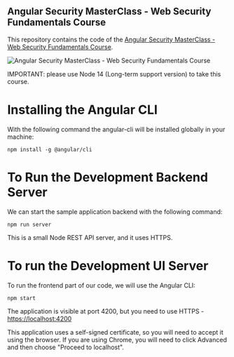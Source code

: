 ## Angular Security MasterClass - Web Security Fundamentals Course

This repository contains the code of the [Angular Security MasterClass - Web Security Fundamentals Course](https://angular-university.io/course/angular-security-course).

![Angular Security MasterClass - Web Security Fundamentals Course](https://s3-us-west-1.amazonaws.com/angular-university/course-images/security-cover-small-v2.png)

IMPORTANT: please use Node 14 (Long-term support version) to take this course.

# Installing the Angular CLI

With the following command the angular-cli will be installed globally in your machine:

    npm install -g @angular/cli

# To Run the Development Backend Server

We can start the sample application backend with the following command:

    npm run server

This is a small Node REST API server, and it uses HTTPS.

# To run the Development UI Server

To run the frontend part of our code, we will use the Angular CLI:

    npm start

The application is visible at port 4200, but you need to use HTTPS - [https://localhost:4200](https://localhost:4200)

This application uses a self-signed certificate, so you will need to accept it using the browser. If you are using Chrome, you will need to click Advanced and then choose "Proceed to localhost".
